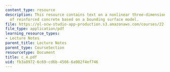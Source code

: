 ```yaml
---
content_type: resource
description: This resource contains text on a nonlinear three-dimensional analysis
  of reinforced concrete based on a bounding surface model.
file: https://ol-ocw-studio-app-production.s3.amazonaws.com/courses/22-314j-structural-mechanics-in-nuclear-power-technology-fall-2006/fb3a89726c69cd6b45666a982f4ef746_c_4.pdf
file_type: application/pdf
learning_resource_types:
- Lecture Notes
parent_title: Lecture Notes
parent_type: CourseSection
resourcetype: Document
title: c_4.pdf
uid: fb3a8972-6c69-cd6b-4566-6a982f4ef746
---
```

